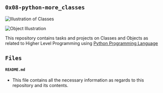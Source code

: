 ## `0x08-python-more_classes`

![Illustration of Classes](https://intellipaat.com/mediaFiles/2019/03/python10.png)

![Object Illustration](https://pythonlobby.com/wp-content/uploads/2020/08/object-oriented-programming-in-python.jpg)

This repository contains tasks and projects on Classes and Objects as related to Higher Level Programming using [Python Programming Language](https://en.wikipedia.org/wiki/Python_(programming_language))

## `Files`

#### `README.md`
  - This file contains all the necessary information as regards to this repository and its contents.
